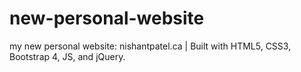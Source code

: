 # new-personal-website
my new personal website: nishantpatel.ca | Built with HTML5, CSS3, Bootstrap 4, JS, and jQuery.
